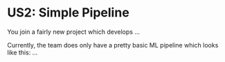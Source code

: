 # US2: Simple Pipeline
You join a fairly new project which develops ...

Currently, the team does only have a pretty basic ML pipeline which looks like this:
...
